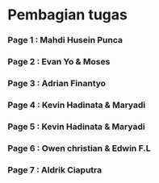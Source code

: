 # Pembagian tugas
### Page 1 : Mahdi Husein Punca
### Page 2 : Evan Yo & Moses
### Page 3 : Adrian Finantyo
### Page 4 : Kevin Hadinata & Maryadi
### Page 5 : Kevin Hadinata & Maryadi
### Page 6 : Owen christian & Edwin F.L
### Page 7 : Aldrik Ciaputra
